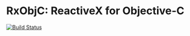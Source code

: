 RxObjC: ReactiveX for Objective-C
=================================
[![Build Status](https://travis-ci.org/pasha010/RxObjC.svg?branch=travis_integration)](https://travis-ci.org/pasha010/RxObjC)
